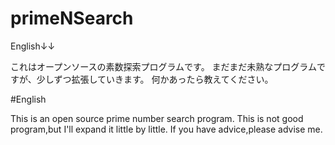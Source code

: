 # primeNSearch

English↓↓

これはオープンソースの素数探索プログラムです。
まだまだ未熟なプログラムですが、少しずつ拡張していきます。
何かあったら教えてください。





#English

This is an open source prime number search program.
This is not good program,but I'll expand it little by little.
If you have advice,please advise me.